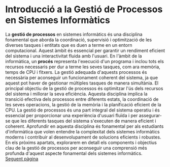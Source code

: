 # Introducció a la Gestió de Processos en Sistemes Informàtics
La **gestió de processos** en sistemes informàtics és una disciplina fonamental que aborda la coordinació, supervisió i optimització de les diverses tasques i entitats que es duen a terme en un entorn computacional. Aquest àmbit és essencial per garantir un rendiment eficient del sistema i una interactivitat fluida amb l'usuari.
En l'àmbit de la informàtica, un **procés** representa l'execució d'un programa i inclou tots els recursos necessaris per dur a terme les seves tasques, com ara memòria, temps de CPU i fitxers. La gestió adequada d'aquests processos és necessària per aconseguir un funcionament coherent del sistema, ja que aquest pot haver de gestionar múltiples tasques de manera simultània.
El principal objectiu de la gestió de processos és optimitzar l'ús dels recursos del sistema i millorar la seva eficiència. Aquesta disciplina implica la transició efectiva dels processos entre diferents estats, la coordinació de les seves operacions, la gestió de la memòria i la planificació eficient de la CPU.
La gestió de processos és una part integral del sistema operatiu i és essencial per proporcionar una experiència d'usuari fluïda i per assegurar-se que les diferents tasques del sistema s'executen de manera eficient i coherent. Aprofundir en aquesta disciplina és fonamental per als estudiants d'informàtica que volen entendre la complexitat dels sistemes informàtics moderns i contribuir al desenvolupament de solucions eficients i robustes. En els pròxims apartats, explorarem en detall els components i objectius clau de la gestió de processos per aconseguir una comprensió més profunda d'aquest aspecte fonamental dels sistemes informàtics.  
[Seguent pàgina](Objectius.md)
